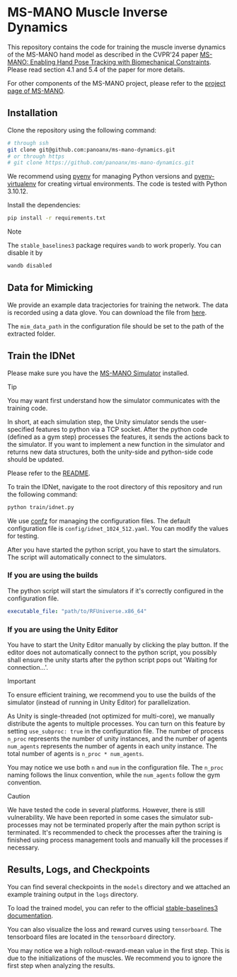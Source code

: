 # MS-MANO Muscle Inverse Dynamics 

This repository contains the code for training the muscle inverse dynamics of the MS-MANO hand model as described in the CVPR'24 paper [MS-MANO: Enabling Hand Pose Tracking with Biomechanical Constraints](https://ms-mano.robotflow.ai/). Please read section 4.1 and 5.4 of the paper for more details.

For other components of the MS-MANO project, please refer to the [project page of MS-MANO](https://ms-mano.robotflow.ai/).

## Installation

Clone the repository using the following command:
```sh
# through ssh
git clone git@github.com:panoanx/ms-mano-dynamics.git
# or through https
# git clone https://github.com/panoanx/ms-mano-dynamics.git 
```

We recommend using [pyenv](https://github.com/pyenv/pyenv) for managing Python versions and [pyenv-virtualenv](https://github.com/pyenv/pyenv-virtualenv) for creating virtual environments.
The code is tested with Python 3.10.12.

Install the dependencies:
```sh
pip install -r requirements.txt
```

> [!NOTE]
> The `stable_baselines3` package requires `wandb` to work properly. 
> You can disable it by
> ```sh
> wandb disabled
> ```

## Data for Mimicking
We provide an example data tracjectories for training the network. The data is recorded using a data glove. You can download the file from [here](https://r2.robotflow.ai/ms_mano_data_glove_pd.tar.gz).

The `mim_data_path` in the configuration file should be set to the path of the extracted folder.

## Train the IDNet

Please make sure you have the [MS-MANO Simulator](https://github.com/panoanx/ms-mano-unity) installed.

> [!TIP]
> You may want first understand how the simulator communicates with the training code. 
> 
> In short, at each simulation step, the Unity simulator sends the user-specified features to python via a TCP socket. After the python code (defined as a gym step) processes the features, it sends the actions back to the simulator. 
> If you want to implement a new function in the simulator and returns new data structures, both the unity-side and python-side code should be updated.
> 
> Please refer to the [README](https://docs.robotflow.ai/pyrfuniverse/markdown/introduction.html).

To train the IDNet, navigate to the root directory of this repository and run the following command:
```sh
python train/idnet.py
```

We use [confz](https://github.com/Zuehlke/ConfZ) for managing the configuration files. The default configuration file is `config/idnet_1024_512.yaml`. You can modify the values for testing.

After you have started the python script, you have to start the simulators. The script will automatically connect to the simulators.

### If you are using the builds
The python script will start the simulators if it's correctly configured in the configuration file. 
```yaml
executable_file: "path/to/RFUniverse.x86_64"
```

### If you are using the Unity Editor
You have to start the Unity Editor manually by clicking the play button. 
If the editor does not automatically connect to the python script, you possibly shall ensure the unity starts after the python script pops out 'Waiting for connection...'.


> [!IMPORTANT]
> To ensure efficient training, we recommend you to use the builds of the simulator (instead of running in Unity Editor) for parallelization.
> 
> As Unity is single-threaded (not optimized for multi-core), we manually distribute the agents to multiple processes. 
> You can turn on this feature by setting `use_subproc: true` in the configuration file. 
> The number of process `n_proc` represents the number of unity instances, and the number of agents `num_agents` represents the number of agents in each unity instance.
> The total number of agents is `n_proc * num_agents`.
>
> You may notice we use both `n` and `num` in the configuration file.
> The `n_proc` naming follows the linux convention, while the `num_agents` follow the gym convention. 

> [!CAUTION]
> We have tested the code in several platforms. However, there is still vulnerability. We have been reported in some cases the simulator sub-processes may not be terminated properly after the main python script is terminated. It's recommended to check the processes after the training is finished using process management tools and manually kill the processes if necessary.

## Results, Logs, and Checkpoints

You can find several checkpoints in the `models` directory and we attached an example training output in the `logs` directory. 

To load the trained model, you can refer to the official [stable-baselines3 documentation](https://stable-baselines3.readthedocs.io/en/master/guide/save_format.html). 

You can also visualize the loss and reward curves using `tensorboard`. The tensorboard files are located in the `tensorboard` directory. 

You may notice we a high rollout-reward-mean value in the first step. This is due to the initializations of the muscles. We recommend you to ignore the first step when analyzing the results.

